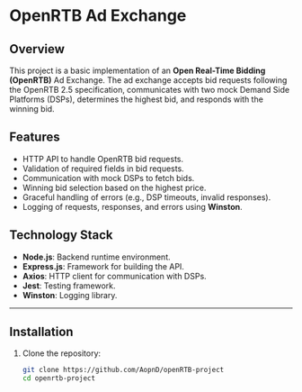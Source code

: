 # OpenRTB Ad Exchange

## Overview

This project is a basic implementation of an **Open Real-Time Bidding (OpenRTB)** Ad Exchange. The ad exchange accepts bid requests following the OpenRTB 2.5 specification, communicates with two mock Demand Side Platforms (DSPs), determines the highest bid, and responds with the winning bid.

## Features

- HTTP API to handle OpenRTB bid requests.
- Validation of required fields in bid requests.
- Communication with mock DSPs to fetch bids.
- Winning bid selection based on the highest price.
- Graceful handling of errors (e.g., DSP timeouts, invalid responses).
- Logging of requests, responses, and errors using **Winston**.

## Technology Stack

- **Node.js**: Backend runtime environment.
- **Express.js**: Framework for building the API.
- **Axios**: HTTP client for communication with DSPs.
- **Jest**: Testing framework.
- **Winston**: Logging library.

---

## Installation

1. Clone the repository:
   ```bash
   git clone https://github.com/AopnD/openRTB-project
   cd openrtb-project
